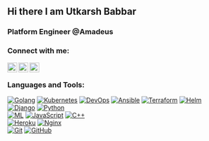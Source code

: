 ## Hi there I am Utkarsh Babbar 

### Platform Engineer @Amadeus

### Connect with me:

[<img align="left" alt="Utkarsh Babbar | Twitter" width="22px" src="https://cdn.jsdelivr.net/gh/walkxcode/dashboard-icons/png/twitter.png" />][twitter]
[<img align="left" alt="Utkarsh Babbar | LinkedIn" width="22px" src="https://cdn.jsdelivr.net/gh/walkxcode/dashboard-icons/png/linkedin.png" />][linkedin]
[<img align="left" alt="Utkarsh Babbar | Instagram" width="22px" src="https://cdn.jsdelivr.net/gh/walkxcode/dashboard-icons/png//instagram.png" />][instagram]
<br />

### Languages and Tools:

[![Golang](https://img.shields.io/badge/-Golang-326CE5?style=flat-square&logo=go)]()
[![Kubernetes](https://img.shields.io/badge/-Kubernetes-326CE5?style=flat-square&logo=kubernetes)]()
[![DevOps](https://img.shields.io/badge/-DevOps-0A0A0A?style=flat-square&logo=devops)]()
[![Ansible](https://img.shields.io/badge/-Ansible-EE0000?style=flat-square&logo=ansible)]()
[![Terraform](https://img.shields.io/badge/-Terraform-623CE4?style=flat-square&logo=terraform)]()
[![Helm](https://img.shields.io/badge/-Helm-0F1689?style=flat-square&logo=helm)]()
[![Django](https://img.shields.io/badge/-Django-black?style=flat-square&logo=django)]()
[![Python](https://img.shields.io/badge/-Python-black?style=flat-square&logo=python)]()
<br />
[![ML](https://img.shields.io/badge/-Tensorflow-black?style=flat-square&logo=tensorflow)]()
[![JavaScript](https://img.shields.io/badge/-JavaScript-black?style=flat-square&logo=javascript)]()
[![C++](https://img.shields.io/badge/-CPlusPlus-00599C?style=flat-square&logo=cplusplus)]()
<br />
[![Heroku](https://img.shields.io/badge/-Heroku-black?style=flat-square&logo=heroku)]()
[![Nginx](https://img.shields.io/badge/-Nginx-black?style=flat-square&logo=nginx)]()
<br />
[![Git](https://img.shields.io/badge/-Git-black?style=flat-square&logo=git)]()
[![GitHub](https://img.shields.io/badge/-GitHub-181717?style=flat-square&logo=github)]()
<br />

[svelte]: https://svelte.dev
[tailwind]: https://tailwindcss.com
[fauna]: https://fauna.com
[twitter]: https://twitter.com/babbar_utkarsh
[instagram]: https://instagram.com/babbarutkarsh
[linkedin]: https://linkedin.com/in/utkarsh-babbar-3a931a167

<br />

